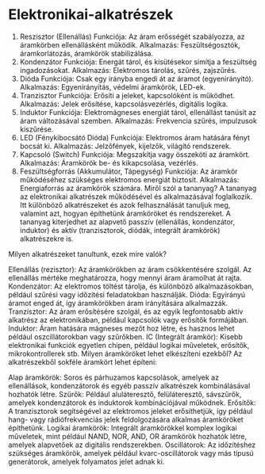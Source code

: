 # Elektronikai-alkatrészek
1. Reszisztor (Ellenállás)
Funkciója: Az áram erősségét szabályozza, az áramkörben ellenállásként működik.
Alkalmazás: Feszültségosztók, áramkorlátozás, áramkörök stabilizálása.
2. Kondenzátor
Funkciója: Energát tárol, és kisütésekor simítja a feszültség ingadozásokat.
Alkalmazás: Elektromos tárolás, szűrés, zajszűrés.
3. Dióda
Funkciója: Csak egy irányba engedi át az áramot (egyenirányító).
Alkalmazás: Egyenirányítás, védelmi áramkörök, LED-ek.
4. Tranzisztor
Funkciója: Erősíti a jeleket, kapcsolóként is működhet.
Alkalmazás: Jelek erősítése, kapcsolásvezérlés, digitális logika.
5. Induktor
Funkciója: Elektromágneses energiát tárol, ellenállást tanúsít az áram változásával szemben.
Alkalmazás: Frekvencia szűrés, impulzusok kiszűrése.
6. LED (Fénykibocsátó Dióda)
Funkciója: Elektromos áram hatására fényt bocsát ki.
Alkalmazás: Jelzőfények, kijelzők, világító rendszerek.
7. Kapcsoló (Switch)
Funkciója: Megszakítja vagy összeköti az áramkört.
Alkalmazás: Áramkörök be- és kikapcsolása, vezérlés.
8. Feszültségforrás (Akkumulátor, Tápegység)
Funkciója: Az áramkör működéséhez szükséges elektromos energiát biztosít.
Alkalmazás: Energiaforrás az áramkörök számára.
Miről szól a tananyag? A tananyag az elektronikai alkatrészek működésével és alkalmazásával foglalkozik. Itt különböző alkatrészeket és azok felhasználását tanuljuk meg, valamint azt, hogyan építhetünk áramköröket és rendszereket. A tananyag kiterjedhet az alapvető passzív (ellenállás, kondenzátor, induktor) és aktív (tranzisztorok, diódák, integrált áramkörök) alkatrészekre is.

Milyen alkatrészeket tanultunk, ezek mire valók?

Ellenállás (rezisztor): Az áramkörökben az áram csökkentésére szolgál. Az ellenállás mértéke meghatározza, hogy mennyi áram áramolhat át rajta.
Kondenzátor: Az elektromos töltést tárolja, és különböző alkalmazásokban, például szűrési vagy időzítési feladatokban használják.
Dióda: Egyirányú áramot enged át, így áramkörökben áram irányítására alkalmazzák.
Tranzisztor: Az áram erősítésére szolgál, és az egyik legfontosabb aktív alkatrész az elektronikában, például kapcsolók vagy erősítők formájában.
Induktor: Áram hatására mágneses mezőt hoz létre, és hasznos lehet például oszcillátorokban vagy szűrőkben.
IC (Integrált áramkör): Kisebb elektronikai funkciók egyetlen chipen, például logikai műveletek, erősítők, mikrokontrollerek stb.
Milyen áramköröket lehet elkészíteni ezekből? Az alkatrészekből sokféle áramkört lehet építeni:

Alap áramkörök: Soros és párhuzamos kapcsolások, amelyek az ellenállások, kondenzátorok és egyéb passzív alkatrészek kombinálásával hozhatók létre.
Szűrők: Például aluláteresztő, felüláteresztő, sávszűrők, amelyek kondenzátorok és induktorok kombinációjával működnek.
Erősítők: A tranzisztorok segítségével az elektromos jeleket erősíthetjük, így például hang- vagy rádiófrekvenciás jelek feldolgozására alkalmas áramköröket építhetünk.
Logikai áramkörök: Integrált áramkörökkel komplex logikai műveletek, mint például NAND, NOR, AND, OR áramkörök hozhatók létre, amelyek alapvetőek az digitális rendszerekben.
Oscillátorok: Az időzítéshez szükséges áramkörök, amelyek például kvarc-oscillátorok vagy más típusú generátorok, amelyek folyamatos jelet adnak ki.
